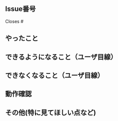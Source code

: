 ## Issue番号

<!--
Issueの番号を
Closes #1
という形式で
-->

Closes #

## やったこと

<!-- このプルリクで何をしたのか？-->

## できるようになること（ユーザ目線）

<!-- 何ができるようになるのか？（あれば。無いなら「無し」でOK）-->

## できなくなること（ユーザ目線）

<!-- 何ができなくなるのか？（あれば。無いなら「無し」でOK）-->

## 動作確認

<!-- どのような動作確認を行ったのか？　結果はどうか？-->

## その他(特に見てほしい点など)

<!-- レビュワーへの参考情報（実装上の懸念点や注意点などあれば記載）-->
